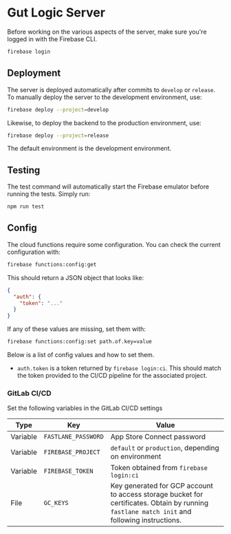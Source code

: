 # Gut Logic Server

Before working on the various aspects of the server, make sure you're logged in with the Firebase CLI.

```sh
firebase login
```

## Deployment

The server is deployed automatically after commits to `develop` or `release`. To manually deploy the server to the development environment, use:

```sh
firebase deploy --project=develop
```

Likewise, to deploy the backend to the production environment, use:

```sh
firebase deploy --project=release
```

The default environment is the development environment.

## Testing

The test command will automatically start the Firebase emulator before running the tests. Simply run:

```sh
npm run test
```

## Config

The cloud functions require some configuration. You can check the current configuration with:

```sh
firebase functions:config:get
```

This should return a JSON object that looks like:

```json
{
  "auth": {
    "token": "..."
  }
}
```

If any of these values are missing, set them with:

```sh
firebase functions:config:set path.of.key=value
```

Below is a list of config values and how to set them.

- `auth.token` is a token returned by `firebase login:ci`. This should match the token provided to the CI/CD pipeline for the associated project.

### GitLab CI/CD

Set the following variables in the GitLab CI/CD settings

| Type     | Key                 | Value                                                                                                                                        |
| -------- | ------------------- | -------------------------------------------------------------------------------------------------------------------------------------------- |
| Variable | `FASTLANE_PASSWORD` | App Store Connect password                                                                                                                   |
| Variable | `FIREBASE_PROJECT`  | `default` or `production`, depending on environment                                                                                          |
| Variable | `FIREBASE_TOKEN`    | Token obtained from `firebase login:ci`                                                                                                      |
| File     | `GC_KEYS`           | Key generated for GCP account to access storage bucket for certificates. Obtain by running `fastlane match init` and following instructions. |
